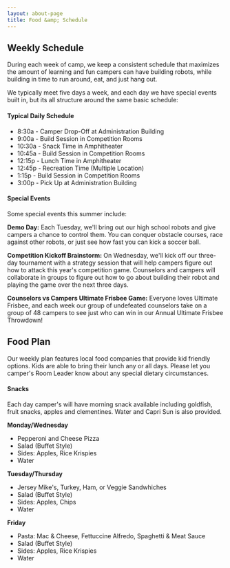 ```yaml
---
layout: about-page
title: Food &amp; Schedule
---
```


## Weekly Schedule

During each week of camp, we keep a consistent schedule that maximizes the
amount of learning and fun campers can have building robots, while building
in time to run around, eat, and just hang out.

We typically meet five days a week, and each day we have special events built in, but its all structure around the same basic schedule:

#### Typical Daily Schedule

- 8:30a - Camper Drop-Off at Administration Building
- 9:00a - Build Session in Competition Rooms
- 10:30a - Snack Time in Amphitheater
- 10:45a - Build Session in Competition Rooms
- 12:15p - Lunch Time in Amphitheater
- 12:45p - Recreation Time (Multiple Location)
- 1:15p - Build Session in Competition Rooms
- 3:00p - Pick Up at Administration Building

#### Special Events

Some special events this summer include:

**Demo Day:** Each Tuesday, we'll bring out our high school robots and give campers a chance to control them. You can conquer obstacle courses, race against other robots, or just see how fast you can kick a soccer ball.

**Competition Kickoff Brainstorm:** On Wednesday, we'll kick off our three-day tournament with a strategy session that will help campers figure out how to attack this year's competition game. Counselors and campers will collaborate in groups to figure out how to go about building their robot and playing the game over the next three days.

**Counselors vs Campers Ultimate Frisbee Game:** Everyone loves Ultimate Frisbee, and each week our group of undefeated counselors take on a group of 48 campers to see just who can win in our Annual Ultimate Frisbee Throwdown!

## Food Plan

Our weekly plan features local food companies that provide kid friendly options.
Kids are able to bring their lunch any or all days. Please let you camper's Room
Leader know about any special dietary circumstances.

#### Snacks

Each day camper's will have morning snack available including goldfish, fruit snacks, apples and clementines. Water and Capri Sun is also provided.

**Monday/Wednesday**

- Pepperoni and Cheese Pizza
- Salad (Buffet Style)
- Sides: Apples, Rice Krispies
- Water

**Tuesday/Thursday**

- Jersey Mike's, Turkey, Ham, or Veggie Sandwhiches
- Salad (Buffet Style)
- Sides: Apples, Chips
- Water

**Friday**

- Pasta: Mac &amp; Cheese, Fettuccine Alfredo, Spaghetti &amp; Meat Sauce
- Salad (Buffet Style)
- Sides: Apples, Rice Krispies
- Water
